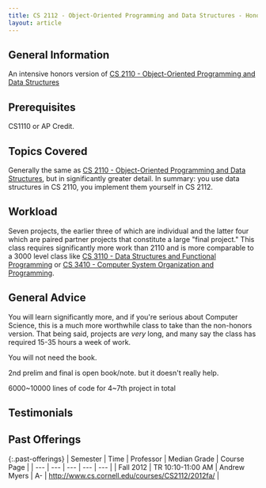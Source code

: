 ```yaml
---
title: CS 2112 - Object-Oriented Programming and Data Structures - Honors
layout: article
---
```


## General Information

An intensive honors version of [CS 2110 - Object-Oriented Programming and Data Structures](https://github.com/mrkev/Official-CS-Wiki/blob/master/classes/CS2110.md)

## Prerequisites

CS1110 or AP Credit.

## Topics Covered

Generally the same as [CS 2110 - Object-Oriented Programming and Data Structures](https://github.com/mrkev/Official-CS-Wiki/blob/master/classes/CS2110.md), but in significantly greater detail. In summary: you use data structures in CS 2110, you implement them yourself in CS 2112.

## Workload

Seven projects, the earlier three of which are individual and the latter four which are paired partner projects that constitute a large "final project." This class requires significantly more work than 2110 and is more comparable to a 3000 level class like [CS 3110 - Data Structures and Functional Programming](https://github.com/mrkev/Official-CS-Wiki/blob/master/classes/CS3110.md) or [CS 3410 - Computer System Organization and Programming](https://github.com/mrkev/Official-CS-Wiki/blob/master/classes/CS3410.md).

## General Advice

You will learn significantly more, and if you're serious about Computer Science, this is a much more worthwhile class to take than the non-honors version. That being said, projects are _very_ long, and many say the class has required 15-35 hours a week of work.

You will not need the book.

2nd prelim and final is open book/note. but it doesn't really help.

6000~10000 lines of code for 4~7th project in total

## Testimonials

## Past Offerings

{:.past-offerings}
| Semester | Time | Professor | Median Grade | Course Page | 
| --- | --- | --- | --- | --- | 
| Fall 2012 | TR 10:10-11:00 AM | Andrew Myers | A- | http://www.cs.cornell.edu/courses/CS2112/2012fa/ |